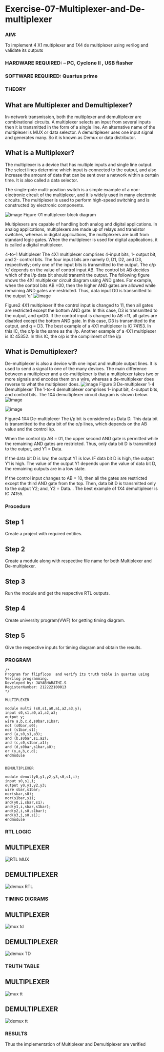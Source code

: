 # Exercise-07-Multiplexer-and-De-multiplexer

### AIM: 
To implement 4 X1 multiplexer and 1X4 de multiplexer using verilog and validate its outputs

### HARDWARE REQUIRED:  – PC, Cyclone II , USB flasher

### SOFTWARE REQUIRED:   Quartus prime

### THEORY 


## What are Multiplexer and Demultiplexer?
In-network transmission, both the multiplexer and demultiplexer are combinational circuits. A multiplexer selects an input from several inputs then it is transmitted in the form of a single line. An alternative name of the multiplexer is MUX or data selector. A demultiplexer uses one input signal and generates many. So it is known as Demux or data distributor.

## What is a Multiplexer?
The multiplexer is a device that has multiple inputs and single line output. The select lines determine which input is connected to the output, and also increase the amount of data that can be sent over a network within a certain time. It is also called a data selector.

The single-pole multi-position switch is a simple example of a non-electronic circuit of the multiplexer, and it is widely used in many electronic circuits. The multiplexer is used to perform high-speed switching and is constructed by electronic components.

![image](https://user-images.githubusercontent.com/36288975/170912485-73c395c7-23c0-4e78-a53d-a2f0d07d9662.png)
          Figure-01 multiplexer block diagram 

Multiplexers are capable of handling both analog and digital applications. In analog applications, multiplexers are made up of relays and transistor switches, whereas in digital applications, the multiplexers are built from standard logic gates. When the multiplexer is used for digital applications, it is called a digital multiplexer.

4-to-1 Multiplexer
The 4X1 multiplexer comprises 4-input bits, 1- output bit, and 2- control bits. The four input bits are namely 0, D1, D2, and D3, respectively; only one of the input bits is transmitted to the output. The o/p ‘q’ depends on the value of control input AB. The control bit AB decides which of the i/p data bit should transmit the output. The following figure shows the 4X1 multiplexer circuit diagram using AND gates. For example, when the control bits AB =00, then the higher AND gates are allowed while remaining AND gates are restricted. Thus, data input D0 is transmitted to the output ‘q”
![image](https://user-images.githubusercontent.com/36288975/170912568-3598c60a-5035-41f3-b0c4-ccedba13aca5.png)


Figure2 4X1 multiplexer 
If the control input is changed to 11, then all gates are restricted except the bottom AND gate. In this case, D3 is transmitted to the output, and q=D0. If the control input is changed to AB =11, all gates are disabled except the bottom AND gate. In this case, D3 is transmitted to the output, and q = D3. The best example of a 4X1 multiplexer is IC 74153. In this IC, the o/p is the same as the i/p. Another example of a 4X1 multiplexer is IC 45352. In this IC, the o/p is the compliment of the i/p


## What is Demultiplexer?
De-multiplexer is also a device with one input and multiple output lines. It is used to send a signal to one of the many devices. The main difference between a multiplexer and a de-multiplexer is that a multiplexer takes two or more signals and encodes them on a wire, whereas a de-multiplexer does reverse to what the multiplexer does.
![image](https://user-images.githubusercontent.com/36288975/170912606-a30e4b74-1726-4430-b245-2c3c3d9c232d.png)
Figure 3 De-multiplexer 
1-4 Demultiplexer
The 1-to-4 demultiplexer comprises 1- input bit, 4-output bits, and control bits. The 1X4 demultiplexer circuit diagram is shown below.![image](https://user-images.githubusercontent.com/36288975/170912683-00fb746a-1d45-4023-91d1-3a70b841073c.png)

![image](https://user-images.githubusercontent.com/36288975/170912741-7cbd52af-7e0d-4be3-b5c6-6fb9c4eca7c9.png)

Figure4 1X4 De-multiplexer 
The i/p bit is considered as Data D. This data bit is transmitted to the data bit of the o/p lines, which depends on the AB value and the control i/p.

When the control i/p AB = 01, the upper second AND gate is permitted while the remaining AND gates are restricted. Thus, only data bit D is transmitted to the output, and Y1 = Data.

If the data bit D is low, the output Y1 is low. IF data bit D is high, the output Y1 is high. The value of the output Y1 depends upon the value of data bit D, the remaining outputs are in a low state.

If the control input changes to AB = 10, then all the gates are restricted except the third AND gate from the top. Then, data bit D is transmitted only to the output Y2; and, Y2 = Data. . The best example of 1X4 demultiplexer is IC 74155.

 
 
### Procedure

## Step 1

Create a project with required entities.

## Step 2

Create a module along with respective file name for both Multiplexer and De-multiplexer.

## Step 3

Run the module and get the respective RTL outputs.

## Step 4

Create university program(VWF) for getting timing diagram.

## Step 5

Give the respective inputs for timing diagram and obtain the results.



### PROGRAM 
```
/*
Program for flipflops  and verify its truth table in quartus using Verilog programming.
Developed by: JAYABHARATHI.S
RegisterNumber: 212222100013 
*/

MULTIPLEXER

module multi (s0,s1,a0,a1,a2,a3,y);
input s0,s1,a0,a1,a2,a3;
output y;
wire a,b,c,d,s0bar,s1bar;
not (s0bar,s0);
not (s1bar,s1);
and (a,s0,s1,a3);
and (b,s0bar,s1,a2);
and (c,s0,s1bar,a1);
and (d,s0bar,s1bar,a0);
or (y,a,b,c,d);
endmodule


DEMULTIPLEXER

module demul(y0,y1,y2,y3,s0,s1,i);
input s0,s1,i;
output y0,y1,y2,y3;
wire sbar,s1bar;
nor(sbar,s0);
nor(s1bar,s1);
and(y0,i,sbar,s1);
and(y1,i,sbar,s1bar);
and(y2,i,s0,s1bar);
and(y3,i,s0,s1);
endmodule

```

### RTL LOGIC  

## MULTIPLEXER

![RTL MUX](https://github.com/Jayabharathi3/Exercise-07-Multiplexer-and-De--multiplexer/assets/120367796/2a2b0ff6-856d-4f1d-ba1a-a2220fb3ac9b)


## DEMULTIPLEXER

![demux RTL](https://github.com/Jayabharathi3/Exercise-07-Multiplexer-and-De--multiplexer/assets/120367796/f73f40d3-e774-46d7-998f-4e56adc10232)


### TIMING DIGRAMS  


## MULTIPLEXER

![mux td](https://github.com/Jayabharathi3/Exercise-07-Multiplexer-and-De--multiplexer/assets/120367796/99b66265-558a-4181-ad09-245adf3b9ff7)


## DEMULTIPLEXER

![demux TD](https://github.com/Jayabharathi3/Exercise-07-Multiplexer-and-De--multiplexer/assets/120367796/17983413-bf9f-4e3c-8d4b-40ca68d8e37d)



### TRUTH TABLE 

## MULTIPLEXER

![mux tt](https://github.com/Jayabharathi3/Exercise-07-Multiplexer-and-De--multiplexer/assets/120367796/e6a72478-358e-43be-bd01-6bde6aa02ed6)


## DEMULTIPLEXER

![demux tt](https://github.com/Jayabharathi3/Exercise-07-Multiplexer-and-De--multiplexer/assets/120367796/c71aa7af-7d81-4259-98db-e78688586e53)


### RESULTS 

Thus the implementation of Multiplexer and Demultiplexer are verified
